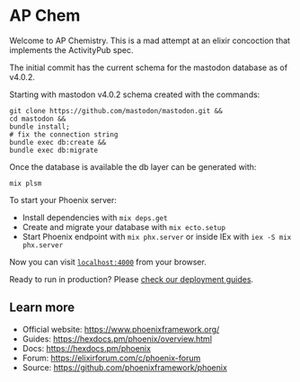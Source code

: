 # AP Chem

Welcome to AP Chemistry. This is a mad attempt at an elixir concoction that implements the
ActivityPub spec.

The initial commit has the current schema for the mastodon database as of v4.0.2.

Starting with mastodon v4.0.2 schema created with the commands:

```
git clone https://github.com/mastodon/mastodon.git &&
cd mastodon &&
bundle install;
# fix the connection string
bundle exec db:create &&
bundle exec db:migrate
```

Once the database is available the db layer can be generated with:
```
mix plsm
```

To start your Phoenix server:

  * Install dependencies with `mix deps.get`
  * Create and migrate your database with `mix ecto.setup`
  * Start Phoenix endpoint with `mix phx.server` or inside IEx with `iex -S mix phx.server`

Now you can visit [`localhost:4000`](http://localhost:4000) from your browser.

Ready to run in production? Please [check our deployment guides](https://hexdocs.pm/phoenix/deployment.html).

## Learn more

  * Official website: https://www.phoenixframework.org/
  * Guides: https://hexdocs.pm/phoenix/overview.html
  * Docs: https://hexdocs.pm/phoenix
  * Forum: https://elixirforum.com/c/phoenix-forum
  * Source: https://github.com/phoenixframework/phoenix
